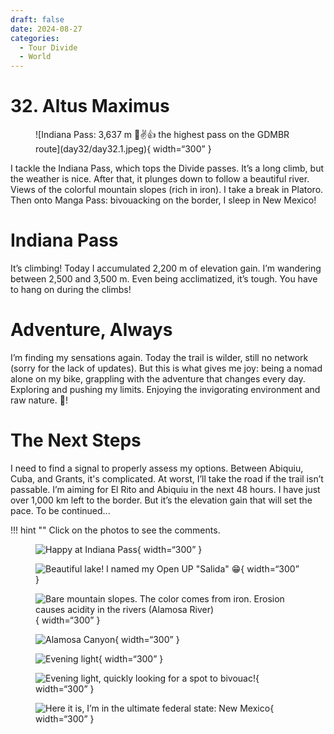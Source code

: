 ```yaml
---
draft: false 
date: 2024-08-27
categories:
  - Tour Divide
  - World
---
```


# 32. Altus Maximus

<figure markdown>
![Indiana Pass: 3,637 m 💪✌️👍 the highest pass on the GDMBR route](day32/day32.1.jpeg){ width=“300” }
</figure>

I tackle the Indiana Pass, which tops the Divide passes. It’s a long climb, but the weather is nice. After that, it plunges down to follow a beautiful river. Views of the colorful mountain slopes (rich in iron). I take a break in Platoro. Then onto Manga Pass: bivouacking on the border, I sleep in New Mexico!

<!-- more -->

# Indiana Pass

It’s climbing! Today I accumulated 2,200 m of elevation gain. I’m wandering between 2,500 and 3,500 m. Even being acclimatized, it’s tough. You have to hang on during the climbs!

# Adventure, Always

I’m finding my sensations again. Today the trail is wilder, still no network (sorry for the lack of updates). But this is what gives me joy: being a nomad alone on my bike, grappling with the adventure that changes every day. Exploring and pushing my limits. Enjoying the invigorating environment and raw nature. 💪!

# The Next Steps

I need to find a signal to properly assess my options. Between Abiquiu, Cuba, and Grants, it's complicated. At worst, I’ll take the road if the trail isn’t passable. I’m aiming for El Rito and Abiquiu in the next 48 hours. I have just over 1,000 km left to the border. But it’s the elevation gain that will set the pace. To be continued...

!!! hint ""
    Click on the photos to see the comments.

<figure markdown>

![Happy at Indiana Pass](day32/day32.2.jpeg){ width=“300” }

![Beautiful lake! I named my Open UP "Salida" 😁](day32/day32.3.jpeg){ width=“300” }

![Bare mountain slopes. The color comes from iron. Erosion causes acidity in the rivers (Alamosa River)](day32/day32.4.jpeg){ width=“300” }

![Alamosa Canyon](day32/day32.5.jpeg){ width=“300” }

![Evening light](day32/day32.6.jpeg){ width=“300” }

![Evening light, quickly looking for a spot to bivouac!](day32/day32.7.jpeg){ width=“300” }

![Here it is, I’m in the ultimate federal state: New Mexico](day32/day32.8.jpeg){ width=“300” }

</figure>
